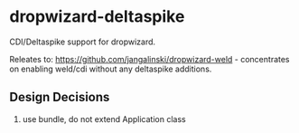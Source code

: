 # dropwizard-deltaspike

CDI/Deltaspike support for dropwizard.

Releates to: https://github.com/jangalinski/dropwizard-weld - concentrates on enabling weld/cdi without any deltaspike additions.



## Design Decisions

1. use bundle, do not extend Application class
